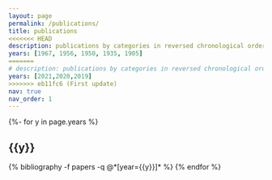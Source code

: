 ```yaml
---
layout: page
permalink: /publications/
title: publications
<<<<<<< HEAD
description: publications by categories in reversed chronological order. generated by jekyll-scholar.
years: [1967, 1956, 1950, 1935, 1905]
=======
# description: publications by categories in reversed chronological order. generated by jekyll-scholar.
years: [2021,2020,2019]
>>>>>>> eb11fc6 (First update)
nav: true
nav_order: 1
---
```

<!-- _pages/publications.md -->
<div class="publications">

{%- for y in page.years %}
  <h2 class="year">{{y}}</h2>
  {% bibliography -f papers -q @*[year={{y}}]* %}
{% endfor %}

</div>
